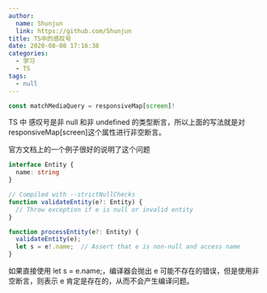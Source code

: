 ```yaml
---
author:
  name: Shunjun
  link: https://github.com/Shunjun
title: TS中的感叹号
date: 2020-08-08 17:16:38
categories:
  - 学习
  - TS
tags:
  - null
---
```


```ts
const matchMediaQuery = responsiveMap[screen]!
```

TS 中 感叹号是非 null 和非 undefined 的类型断言，所以上面的写法就是对 responsiveMap[screen]这个属性进行非空断言。

官方文档上的一个例子很好的说明了这个问题

```ts
interface Entity {
  name: string
}

// Compiled with --strictNullChecks
function validateEntity(e?: Entity) {
  // Throw exception if e is null or invalid entity
}

function processEntity(e?: Entity) {
  validateEntity(e);
  let s = e!.name;  // Assert that e is non-null and access name
}
```

如果直接使用 let s = e.name;，编译器会抛出 e 可能不存在的错误，但是使用非空断言，则表示 e 肯定是存在的，从而不会产生编译问题。
